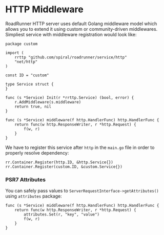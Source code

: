 # HTTP Middleware
RoadRunner HTTP server uses default Golang middleware model which allows you to extend it using custom or community-driven middlewares. Simpliest service with middleware registration would look like:

```golang
package custom

import (
	rrttp "github.com/spiral/roadrunner/service/http"
	"net/http"
)

const ID = "custom"

type Service struct {
}

func (s *Service) Init(r *rrttp.Service) (bool, error) {
	r.AddMiddleware(s.middleware)
	return true, nil
}

func (s *Service) middleware(f http.HandlerFunc) http.HandlerFunc {
	return func(w http.ResponseWriter, r *http.Request) {
	    f(w, r)
	}
}
```

We have to register this service after `http` in the `main.go` file in order to properly resolve dependency:

```golang
rr.Container.Register(http.ID, &http.Service{})
rr.Container.Register(custom.ID, &custom.Service{})
```

### PSR7 Attributes
You can safely pass values to `ServerRequestInterface->getAttributes()` using `attributes` package:

```golang
func (s *Service) middleware(f http.HandlerFunc) http.HandlerFunc {
	return func(w http.ResponseWriter, r *http.Request) {
	    attributes.Set(r, "key", "value")
	    f(w, r)
	}
}
```
